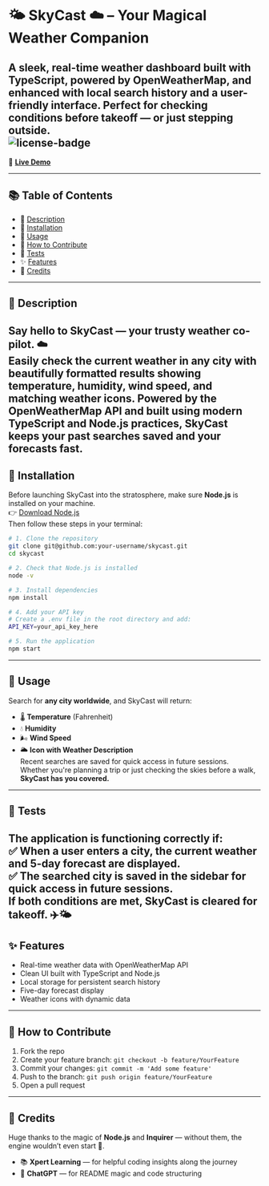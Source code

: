 # 🌤️ SkyCast ☁️ – Your Magical Weather Companion  
A sleek, real-time weather dashboard built with **TypeScript**, powered by **OpenWeatherMap**, and enhanced with **local search history** and a user-friendly interface. Perfect for checking conditions before takeoff — or just stepping outside.  
![license-badge](https://img.shields.io/badge/License-MIT-yellow.svg)  
---
🚀 **[Live Demo](https://skycast-mq3a.onrender.com)**

 
---  
## 📚 Table of Contents  
- 📝 [Description](#-description)  
- 💾 [Installation](#-installation)  
- 🚀 [Usage](#-usage)  
- 🤝 [How to Contribute](#-how-to-contribute)  
- 🧪 [Tests](#-tests)  
- ✨ [Features](#-features)  
- 🙌 [Credits](#-credits)  
---  
## 📝 Description  
Say hello to **SkyCast** — your trusty weather co-pilot. ☁️  
Easily check the current weather in any city with beautifully formatted results showing temperature, humidity, wind speed, and matching weather icons. Powered by the **OpenWeatherMap API** and built using modern **TypeScript** and **Node.js** practices, SkyCast keeps your past searches saved and your forecasts fast.  
---  
## 💾 Installation  
Before launching SkyCast into the stratosphere, make sure **Node.js** is installed on your machine.  
👉 [Download Node.js](https://nodejs.org)  
Then follow these steps in your terminal:  
```bash
# 1. Clone the repository
git clone git@github.com:your-username/skycast.git
cd skycast

# 2. Check that Node.js is installed
node -v

# 3. Install dependencies
npm install

# 4. Add your API key
# Create a .env file in the root directory and add:
API_KEY=your_api_key_here

# 5. Run the application
npm start
```  
---  
## 🚀 Usage  
Search for **any city worldwide**, and SkyCast will return:  
- 🌡️ **Temperature** (Fahrenheit)  
- 💧 **Humidity**  
- 🌬️ **Wind Speed**  
- 🌥️ **Icon with Weather Description**  
Recent searches are saved for quick access in future sessions.  
Whether you're planning a trip or just checking the skies before a walk, **SkyCast has you covered.**  
---  
## 🧪 Tests  
The application is functioning correctly if:  
✅ When a user enters a city, the **current weather and 5-day forecast** are displayed.  
✅ The **searched city is saved** in the sidebar for quick access in future sessions.  
If both conditions are met, **SkyCast is cleared for takeoff**. ✈️🌤️  
---  
## ✨ Features  
- Real-time weather data with OpenWeatherMap API  
- Clean UI built with TypeScript and Node.js  
- Local storage for persistent search history  
- Five-day forecast display  
- Weather icons with dynamic data  
---  
## 🤝 How to Contribute  
1. Fork the repo  
2. Create your feature branch: `git checkout -b feature/YourFeature`  
3. Commit your changes: `git commit -m 'Add some feature'`  
4. Push to the branch: `git push origin feature/YourFeature`  
5. Open a pull request  
---  
## 🙌 Credits  
Huge thanks to the magic of **Node.js** and **Inquirer** — without them, the engine wouldn’t even start 🔧.  
- 📚 **Xpert Learning** — for helpful coding insights along the journey  
- 🤖 **ChatGPT** — for README magic and code structuring